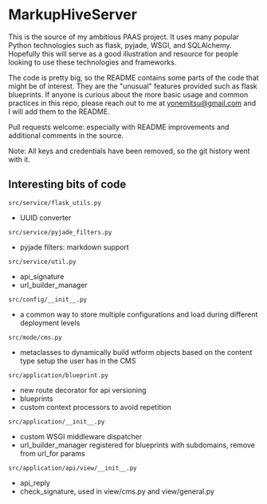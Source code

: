 # MarkupHiveServer

This is the source of my ambitious PAAS project. It uses many popular Python 
technologies such as flask, pyjade, WSGI, and SQLAlchemy. Hopefully this will 
serve as a good illustration and resource for people looking to use these
technologies and frameworks.

The code is pretty big, so the README contains some parts of the code that might
be of interest. They are the "unusual" features provided such as flask 
blueprints. If anyone is curious about the more basic usage and common practices
in this repo, please reach out to me at yonemitsu@gmail.com and I will add them
to the README.

Pull requests welcome: especially with README improvements and additional 
comments in the source.

Note: All keys and credentials have been removed, so the git history went with it.


## Interesting bits of code

`src/service/flask_utils.py`

- UUID converter


`src/service/pyjade_filters.py`

- pyjade filters: markdown support


`src/service/util.py`

- api_signature
- url_builder_manager


`src/config/__init__.py`

- a common way to store multiple configurations and load during different deployment levels



`src/mode/cms.py`

- metaclasses to dynamically build wtform objects based on the content type setup the user has in the CMS


`src/application/blueprint.py`

- new route decorator for api versioning
- blueprints
- custom context processors to avoid repetition


`src/application/__init__.py`

- custom WSGI middleware dispatcher
- url_builder_manager registered for blueprints with subdomains, remove from url_for params


`src/application/api/view/__init__.py`

- api_reply
- check_signature, used in view/cms.py and view/general.py

